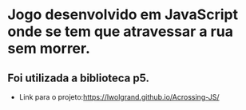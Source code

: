 # Jogo desenvolvido em JavaScript onde se tem que atravessar a rua sem morrer. 
## Foi utilizada a biblioteca p5.

* Link para o projeto:https://lwolgrand.github.io/Acrossing-JS/
